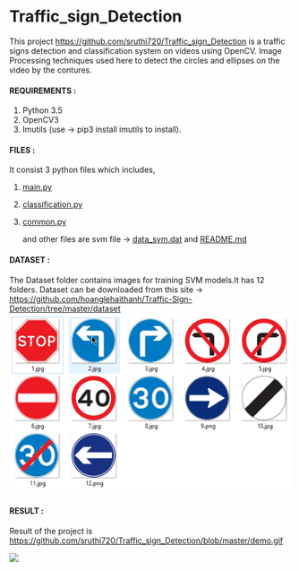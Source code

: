 # Traffic_sign_Detection

  This project https://github.com/sruthi720/Traffic_sign_Detection is a traffic signs detection and classification system on videos using OpenCV. 
   Image Processing techniques  used here to detect the circles and ellipses on the video by the contures.
  
  #### REQUIREMENTS :
  
   1. Python 3.5
   2. OpenCV3
   3. Imutils (use -> pip3 install imutils  to install).
   
   #### FILES :
   
   It consist 3 python files which includes,
   
   1. [main.py](main.py)
    
   2. [classification.py](classification.py)
    
   3. [common.py](common.py)
   
        and other files are svm file -> [data_svm.dat](data_svm.dat) and [README.md](README.md)
  
  #### DATASET :
  
  
   The Dataset folder contains images for training SVM models.It has 12 folders.
   Dataset can be downloaded from this site -> https://github.com/hoanglehaithanh/Traffic-Sign-Detection/tree/master/dataset
    ![](all-signs.png)
  
  #### RESULT :
  
 
  Result of the project is https://github.com/sruthi720/Traffic_sign_Detection/blob/master/demo.gif
  
   ![](demo.gif)
 
   
   
